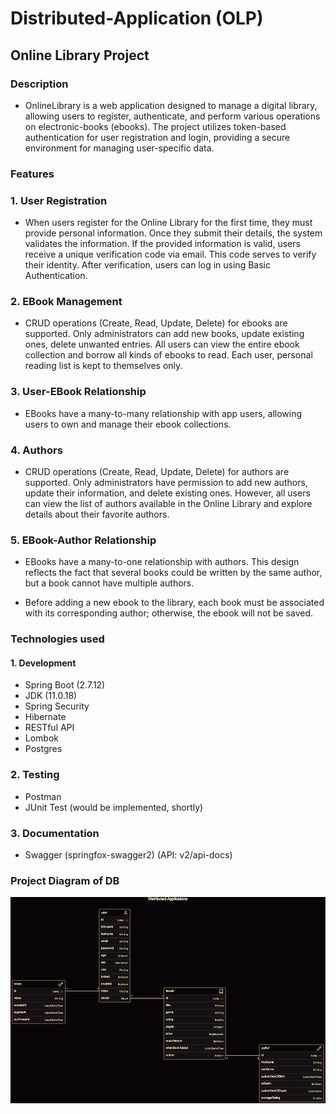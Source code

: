 # Distributed-Application (OLP) 
## Online Library Project

### Description
 - OnlineLibrary is a web application designed to manage a digital library, 
allowing users to register, authenticate, and perform various operations 
on electronic-books (ebooks). The project utilizes token-based authentication 
for user registration and login, providing a secure environment for managing 
user-specific data.

### Features
### 1. User Registration
- When users register for the Online Library for the first time, 
they must provide personal information. Once they submit their details, 
the system validates the information. If the provided information is valid, 
users receive a unique verification code via email. 
This code serves to verify their identity. After verification, 
users can log in using Basic Authentication.

### 2. EBook Management
- CRUD operations (Create, Read, Update, Delete) for ebooks are supported. 
Only administrators can add new books, update existing ones, delete unwanted 
entries. All users can view the entire ebook collection and borrow all kinds 
of ebooks to read. Each user, personal reading list is kept to themselves only.

### 3. User-EBook Relationship
- EBooks have a many-to-many relationship with app users, allowing users to 
own and manage their ebook collections.

### 4. Authors
- CRUD operations (Create, Read, Update, Delete) for authors are supported.
Only administrators have permission to add new authors, update their 
information, and delete existing ones. However, all users can view 
the list of authors available in the Online Library and explore details 
about their favorite authors.

### 5. EBook-Author Relationship
- EBooks have a many-to-one relationship with authors. 
This design reflects the fact that several books could be written by 
the same author, but a book cannot have multiple authors.

- Before adding a new ebook to the library, each book must be 
associated with its corresponding author; otherwise, the ebook will not be saved.

### Technologies used
#### 1. Development
- Spring Boot (2.7.12)
- JDK (11.0.18)
- Spring Security
- Hibernate
- RESTful API
- Lombok
- Postgres

### 2. Testing
- Postman 
- JUnit Test (would be implemented, shortly)

### 3. Documentation
- Swagger (springfox-swagger2) (API: v2/api-docs)

### Project Diagram of DB

![Diagram.png](Diagram.png)




